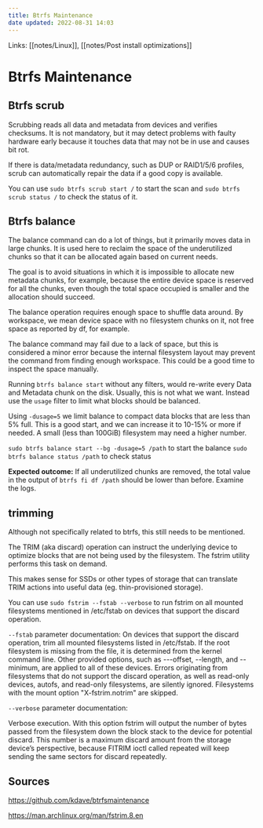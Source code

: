 ```yaml
---
title: Btrfs Maintenance
date updated: 2022-08-31 14:03
---
```


Links: [[notes/Linux]], [[notes/Post install optimizations]]

# Btrfs Maintenance

## Btrfs scrub

Scrubbing reads all data and metadata from devices and verifies checksums. It is not mandatory, but it may detect problems with faulty hardware early because it touches data that may not be in use and causes bit rot.

If there is data/metadata redundancy, such as DUP or RAID1/5/6 profiles, scrub can automatically repair the data if a good copy is available.

You can use `sudo btrfs scrub start /` to start the scan and `sudo btrfs scrub status /` to check the status of it.

## Btrfs balance

The balance command can do a lot of things, but it primarily moves data in large chunks. It is used here to reclaim the space of the underutilized chunks so that it can be allocated again based on current needs.

The goal is to avoid situations in which it is impossible to allocate new metadata chunks, for example, because the entire device space is reserved for all the chunks, even though the total space occupied is smaller and the allocation should succeed.

The balance operation requires enough space to shuffle data around. By workspace, we mean device space with no filesystem chunks on it, not free space as reported by df, for example.

The balance command may fail due to a lack of space, but this is considered a minor error because the internal filesystem layout may prevent the command from finding enough workspace. This could be a good time to inspect the space manually.

Running `btrfs balance start` without any filters, would re-write every Data and Metadata chunk on the disk. Usually, this is not what we want. Instead use the `usage` filter to limit what blocks should be balanced.

Using `-dusage=5` we limit balance to compact data blocks that are less than 5% full. This is a good start, and we can increase it to 10-15% or more if needed. A small (less than 100GiB) filesystem may need a higher number.

`sudo btrfs balance start --bg -dusage=5 /path` to start the balance
`sudo btrfs balance status /path` to check status

**Expected outcome:** If all underutilized chunks are removed, the total value in the output of `btrfs fi df /path` should be lower than before. Examine the logs.

## trimming

Although not specifically related to btrfs, this still needs to be mentioned.

The TRIM (aka discard) operation can instruct the underlying device to optimize blocks that are not being used by the filesystem. The fstrim utility performs this task on demand.

This makes sense for SSDs or other types of storage that can translate TRIM actions into useful data (eg. thin-provisioned storage).

You can use `sudo fstrim --fstab --verbose` to run fstrim on all mounted filesystems mentioned in /etc/fstab on devices that support the discard operation.

`--fstab` parameter documentation:
On devices that support the discard operation, trim all mounted filesystems listed in /etc/fstab. If the root filesystem is missing from the file, it is determined from the kernel command line. Other provided options, such as ---offset, --length, and --minimum, are applied to all of these devices. Errors originating from filesystems that do not support the discard operation, as well as read-only devices, autofs, and read-only filesystems, are silently ignored. Filesystems with the mount option "X-fstrim.notrim" are skipped.

`--verbose` parameter documentation:

Verbose execution. With this option fstrim will output the number of bytes passed from the filesystem down the block stack to the device for potential discard. This number is a maximum discard amount from the storage device’s perspective, because FITRIM ioctl called repeated will keep sending the same sectors for discard repeatedly.

## Sources

<https://github.com/kdave/btrfsmaintenance>

<https://man.archlinux.org/man/fstrim.8.en>
